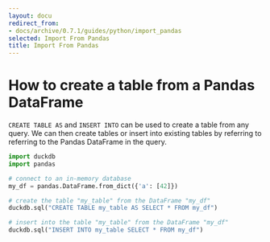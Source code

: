```yaml
---
layout: docu
redirect_from:
- docs/archive/0.7.1/guides/python/import_pandas
selected: Import From Pandas
title: Import From Pandas
---
```


# How to create a table from a Pandas DataFrame

`CREATE TABLE AS` and `INSERT INTO` can be used to create a table from any query. We can then create tables or insert into existing tables by referring to referring to the Pandas DataFrame in the query.

```py
import duckdb
import pandas

# connect to an in-memory database
my_df = pandas.DataFrame.from_dict({'a': [42]})

# create the table "my_table" from the DataFrame "my_df"
duckdb.sql("CREATE TABLE my_table AS SELECT * FROM my_df")

# insert into the table "my_table" from the DataFrame "my_df"
duckdb.sql("INSERT INTO my_table SELECT * FROM my_df")
```